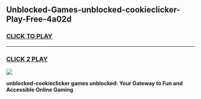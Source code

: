 
## Unblocked-Games-unblocked-cookieclicker-Play-Free-4a02d
<h3>
<a href="https://premium76.site?title=unblocked-cookieclicker&ref=21A">CLICK TO PLAY</a></h3>
<hr>

<h3>
<a href="https://premium76.site?title=unblocked-cookieclicker&ref=21A">CLICK 2 PLAY</a>
  
</h3>

<a href="https://premium76.site?title=unblocked-cookieclicker&ref=21A"><img src="https://clearcache.store/games.png"></a>


**unblocked-cookieclicker games unblocked: Your Gateway to Fun and Accessible Online Gaming**
